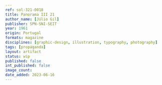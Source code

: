 ```yaml
---
ref: sol-321-0018
title: Panorama III 21
author_name: [Júlio Gil]
publisher: SPN-SNI-SEIT
year: 1961
origin: Portugal
formats: magazine
disciplines: [graphic-design, illustration, typography, photography]
tags: [propaganda]
layout: artifact
status: wip
published: false
int_published: false
image_count:
date_added: 2023-06-16
---
```

